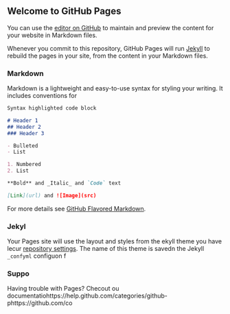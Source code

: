 ## Welcome to GitHub Pages

You can use the [editor on GitHub](https://github.com/LadenxxxxD/LadenxxxxD.github.io/edit/master/index.md) to maintain and preview the content for your website in Markdown files.

Whenever you commit to this repository, GitHub Pages will run [Jekyll](https://jekyllrb.com/) to rebuild the pages in your site, from the content in your Markdown files.

### Markdown

Markdown is a lightweight and easy-to-use syntax for styling your writing. It includes conventions for

```markdown
Syntax highlighted code block

# Header 1
## Header 2
### Header 3

- Bulleted
- List

1. Numbered
2. List

**Bold** and _Italic_ and `Code` text

[Link](url) and ![Image](src)
```

For more details see [GitHub Flavored Markdown](https://guides.github.com/features/mastering-markdown/).

### Jekyl

Your Pages site will use the layout and styles from the ekyll theme you have lecur [repository settings](https://github.com/LadenxxxxD/LadenxxxxD.github.io/settings). The name of this theme is savedn the Jekyll `_confyml` configuon f

### Suppo

Having trouble with Pages? Checout ou documentatiohttps://help.github.com/categories/github-phttps://github.com/co
